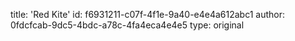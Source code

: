 title: 'Red Kite'
id: f6931211-c07f-4f1e-9a40-e4e4a612abc1
author: 0fdcfcab-9dc5-4bdc-a78c-4fa4eca4e4e5
type: original
